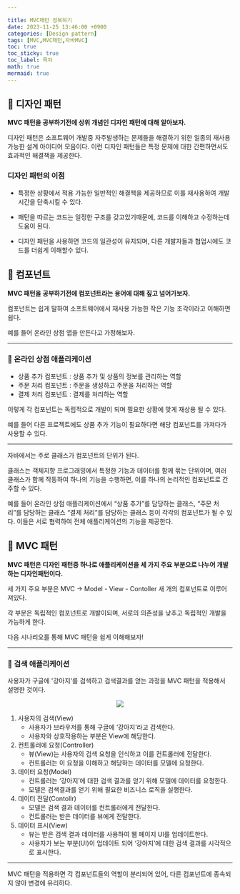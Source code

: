 ```yaml
---

title: MVC패턴 정복하기
date: 2023-11-25 13:46:00 +0900
categories: [Design pattern]
tags: [MVC,MVC패턴,자바MVC]
toc: true
toc_sticky: true
toc_label: 목차
math: true
mermaid: true
---
```


## 📌 디자인 패턴
**MVC 패턴을 공부하기전에 상위 개념인 디자인 패턴에 대해 알아보자.**

디자인 패턴은 소프트웨어 개발중 자주발생하는 문제들을 해결하기 위한 일종의 재사용 가능한 설계 아이디어 모음이다.
이런 디자인 패턴들은 특정 문제에 대한 간편하면서도 효과적인 해결책을 제공한다.

### 디자인 패턴의 이점

- 특정한 상황에서 적용 가능한 일반적인 해결책을 제공하므로 이를 재사용하여 개발시간을 단축시킬 수 있다.
  
- 패턴을 따르는 코드는 일정한 구조를 갖고있기때문에, 코드를 이해하고 수정하는데 도움이 된다.
  
- 디자인 패턴을 사용하면 코드의 일관성이 유지되며, 다른 개발자들과 협업시에도 코드를 더쉽게 이해할수 있다.

## 🧩 컴포넌트
**MVC 패턴을 공부하기전에 컴포넌트라는 용어에 대해 짚고 넘어가보자.**

컴포넌트는 쉽게 말하여 소프트웨어에서 재사용 가능한 작은 기능 조각이라고 이해하면 쉽다.

예를 들어 온라인 상점 앱을 만든다고 가정해보자.

<hr>

### 🛒 온라인 상점 애플리케이션

- 상품 추가 컴포넌트 : 상품 추가 및 상품의 정보를 관리하는 역할
- 주문 처리 컴포넌트 : 주문을 생성하고 주문을 처리하는 역할
- 결제 처리 컴포넌트 : 결제를 처리하는 역할

이렇게 각 컴포넌트는 독립적으로 개발이 되며 필요한 상황에 맞게 재상용 될 수 있다.

예를 들어 다른 프로젝트에도 상품 추가 기능이 필요하다면 해당 컴포넌트를 가져다가 사용할 수 있다.

---

자바에서는 주로 클래스가 컴포넌트의 단위가 된다.

클래스는 객체지향 프로그래밍에서 특정한 기능과 데이터를 함께 묶는 단위이며, 여러 클래스가 함께 작동하여 하나의 기능을 수행하면, 이를 하나의 논리적인 컴포넌트로 간주할 수 있다.

예를 들어 온라인 상점 애플리케이션에서 “상품 추가”를 담당하는 클래스, “주문 처리”를 담당하는 클래스 “결제 처리”를 담당하는 클래스 등이 각각의 컴포넌트가 될 수 있다. 이들은 서로 협력하여 전체 애플리케이션의 기능을 제공한다.

## 📁 MVC 패턴
**MVC 패턴은 디자인 패턴중 하나로 애플리케이션을 세 가지 주요 부분으로 나누어 개발하는 디자인패턴이다.**

세 가지 주요 부분은 MVC -> Model - View - Contoller 새 개의 컴포넌트로 이루어져있다.

각 부분은 독립적인 컴포넌트로 개발이되며, 서로의 의존성을 낮추고 독립적인 개발을 가능하게 한다.

다음 시나리오를 통해 MVC 패턴을 쉽게 이해해보자!

<hr>

### 🐶 검색 애플리케이션

사용자가 구글에 '강아지'를 검색하고 검색결과를 얻는 과정을 MVC 패턴을 적용해서 설명한 것이다.

<p align="center">
  <img src="../../../../assets/img/2023-11-25-14-03-59.png">
</p>

1. 사용자의 검색(View)
    - 사용자가 브라우저를 통해 구글에 ‘강아지’라고 검색한다.
    - 사용자와 상호작용하는 부분은 View에 해당한다.
2. 컨트롤러에 요청(Controller)
    - 뷰(View)는 사용자의 검색 요청을 인식하고 이를 컨트롤러에 전달한다.
    - 컨트롤러는 이 요청을 이해하고 해당하는 데이터를 모델에 요청한다.
3. 데이터 요청(Model)
    - 컨트롤러는 ‘강아지’에 대한 검색 결과를 얻기 위해 모델에 데이터를 요청한다.
    - 모델은 검색결과를 얻기 위해 필요한 비즈니스 로직을 실행한다.
4. 데이터 전달(Contollr)
    - 모델은 검색 결과 데이터를 컨트롤러에게 전달한다.
    - 컨트롤러는 받은 데이터를 뷰에게 전달한다.
5. 데이터 표시(View)
    - 뷰는 받은 검색 결과 데이터를 사용하여 웹 페이지 UI를 업데이트한다.
    - 사용자가 보는 부분(UI)이 업데이트 되어 ‘강아지’에 대한 검색 결과를 시각적으로 표시한다.
  
<hr>

MVC 패턴을 적용하면 각 컴포넌트들의 역할이 분리되어 있어, 다른 컴포넌트에 종속되지 않아 변경에 유리하다.